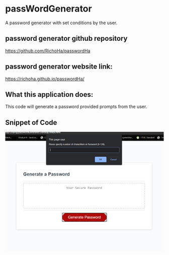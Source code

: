 # passWordGenerator
A password generator with set conditions by the user.

##  password generator github repository 
https://github.com/RichoHa/passwordHa

##  password generator website link:
https://richoha.github.io/passwordHa/

##  What this application does:
This code will generate a password provided prompts from the user.

##  Snippet of Code
![passwordGeneratorSnippet](./Assets/images/passwordGeneratorSnippet.PNG)


